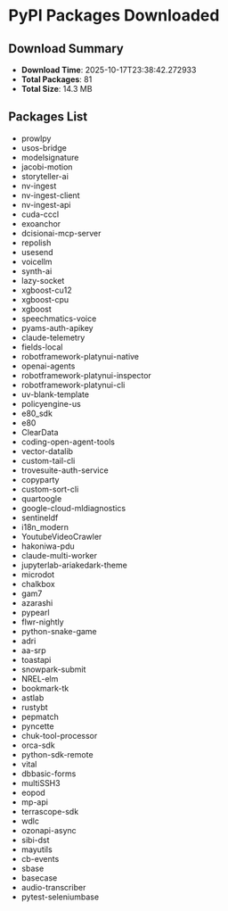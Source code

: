 # PyPI Packages Downloaded

## Download Summary
- **Download Time**: 2025-10-17T23:38:42.272933
- **Total Packages**: 81
- **Total Size**: 14.3 MB

## Packages List
- prowlpy
- usos-bridge
- modelsignature
- jacobi-motion
- storyteller-ai
- nv-ingest
- nv-ingest-client
- nv-ingest-api
- cuda-cccl
- exoanchor
- dcisionai-mcp-server
- repolish
- usesend
- voicellm
- synth-ai
- lazy-socket
- xgboost-cu12
- xgboost-cpu
- xgboost
- speechmatics-voice
- pyams-auth-apikey
- claude-telemetry
- fields-local
- robotframework-platynui-native
- openai-agents
- robotframework-platynui-inspector
- robotframework-platynui-cli
- uv-blank-template
- policyengine-us
- e80_sdk
- e80
- ClearData
- coding-open-agent-tools
- vector-datalib
- custom-tail-cli
- trovesuite-auth-service
- copyparty
- custom-sort-cli
- quartoogle
- google-cloud-mldiagnostics
- sentineldf
- i18n_modern
- YoutubeVideoCrawler
- hakoniwa-pdu
- claude-multi-worker
- jupyterlab-ariakedark-theme
- microdot
- chalkbox
- gam7
- azarashi
- pypearl
- flwr-nightly
- python-snake-game
- adri
- aa-srp
- toastapi
- snowpark-submit
- NREL-elm
- bookmark-tk
- astlab
- rustybt
- pepmatch
- pyncette
- chuk-tool-processor
- orca-sdk
- python-sdk-remote
- vital
- dbbasic-forms
- multiSSH3
- eopod
- mp-api
- terrascope-sdk
- wdlc
- ozonapi-async
- sibi-dst
- mayutils
- cb-events
- sbase
- basecase
- audio-transcriber
- pytest-seleniumbase
